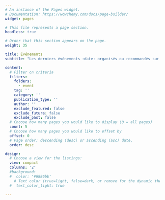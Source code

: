 ```yaml
---
# An instance of the Pages widget.
# Documentation: https://wowchemy.com/docs/page-builder/
widget: pages

# This file represents a page section.
headless: true

# Order that this section appears on the page.
weight: 35

title: Événements
subtitle: "Les derniers événements :date: organisés ou recommandés sur les sujets _data-science_"

content:
  # Filter on criteria
  filters:
    folders:
      - event
    tag: ''
    category: ''
    publication_type: ''
    author: ''
    exclude_featured: false
    exclude_future: false
    exclude_past: false
  # Choose how many pages you would like to display (0 = all pages)
  count: 5
  # Choose how many pages you would like to offset by
  offset: 0
  # Page order: descending (desc) or ascending (asc) date.
  order: desc

design:
  # Choose a view for the listings:
  view: compact
  columns: '2'
  #background:
  #  color: '#6886bb'
    # Text color (true=light, false=dark, or remove for the dynamic theme color). 
  #  text_color_light: true

---
```


<div id="observablehq-grid-fbf85711"></div>

<link rel="stylesheet" href="https://cdn.jsdelivr.net/npm/@observablehq/inspector@5/dist/inspector.css">
<script type="module">
import {Runtime, Inspector} from "https://cdn.jsdelivr.net/npm/@observablehq/runtime@5/dist/runtime.js";
import define from "https://api.observablehq.com/@linogaliana/calendar.js?v=3";
new Runtime().module(define, name => {
  if (name === "grid") return new Inspector(document.querySelector("#observablehq-grid-fbf85711"));
});
</script>
